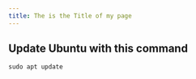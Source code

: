 ```yaml
---
title: The is the Title of my page
---
```


## Update Ubuntu with this command
```
sudo apt update
```

